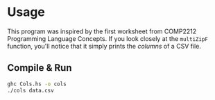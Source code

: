 # Usage

This program was inspired by the first worksheet from COMP2212 Programming
Language Concepts. If you look closely at the `multiZipF` function, you'll
notice that it simply prints the _columns_ of a CSV file.

## Compile & Run

```bash
ghc Cols.hs -o cols
./cols data.csv
```
